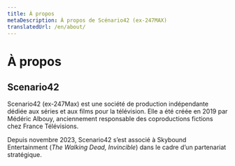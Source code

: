 ```yaml
---
title: À propos
metaDescription: À propos de Scénario42 (ex-247MAX)
translatedUrl: /en/about/
---
```


# À propos

## Scenario42

Scenario42 (ex-247Max) est une société de production indépendante dédiée aux séries et aux films pour la télévision. Elle a été créée en 2019 par Médéric Albouy, anciennement responsable des coproductions fictions chez France Télévisions.

Depuis novembre 2023, Scenario42 s’est associé à Skybound Entertainment (*The Walking Dead, Invincible*) dans le cadre d’un partenariat stratégique.

<!-- <hr role="presentation">

<div class="text-align-center">

## L’équipe

</div>

<div class="team">
  <ul class="team_list">
    <li class="team_item">
      <img src="/images/mederic-albouy.jpg" alt="Médéric Albouy" class="team_img">
      <p class="team_name">Médéric Albouy</p>
      <p class="team_function">Co-fondateur <br>Président</p>
    </li>
    <li class="team_item">
      <img src="/images/marc-antoine-robert.jpg" alt="Marc-Antoine Robert" class="team_img">
      <p class="team_name">Marc-Antoine Robert</p>
      <p class="team_function">Co-fondateur <br>Directeur Général</p>
    </li>
    <li class="team_item">
      <img src="/images/xavier-rigault.jpg" alt="Xavier Rigault" class="team_img">
      <p class="team_name">Xavier Rigault</p>
      <p class="team_function">Co-fondateur</p>
    </li>
    <li class="team_item">
      <img src="/images/clarence-benoist.jpg" alt="Clarence Benoist" class="team_img">
      <p class="team_name">Clarence Benoist</p>
      <p class="team_function">Chargée de développement</p>
    </li>
    <li class="team_item">
      <img src="/images/laurence-meoc.jpg" alt="Laurence Méoc" class="team_img">
      <p class="team_name">Laurence Méoc</p>
      <p class="team_function">Chargée des productions</p>
    </li>
    <li class="team_item">
      <img src="/images/team-woman.svg" alt="" class="team_img">
      <p class="team_name">Juliet Ames</p>
      <p class="team_function">Assistante de production</p>
    </li>
  </ul>
</div> -->